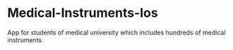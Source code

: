 # Medical-Instruments-Ios
App for students of medical university which includes hundreds of medical instruments
